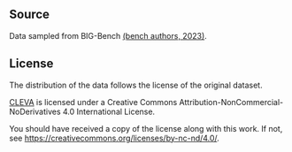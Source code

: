 ## Source

Data sampled from BIG-Bench [(bench authors, 2023)](https://openreview.net/forum?id=uyTL5Bvosj).

## License

The distribution of the data follows the license of the original dataset.

[CLEVA](https://arxiv.org/abs/2308.04813) is licensed under a
Creative Commons Attribution-NonCommercial-NoDerivatives 4.0 International License.

You should have received a copy of the license along with this
work. If not, see <https://creativecommons.org/licenses/by-nc-nd/4.0/>.